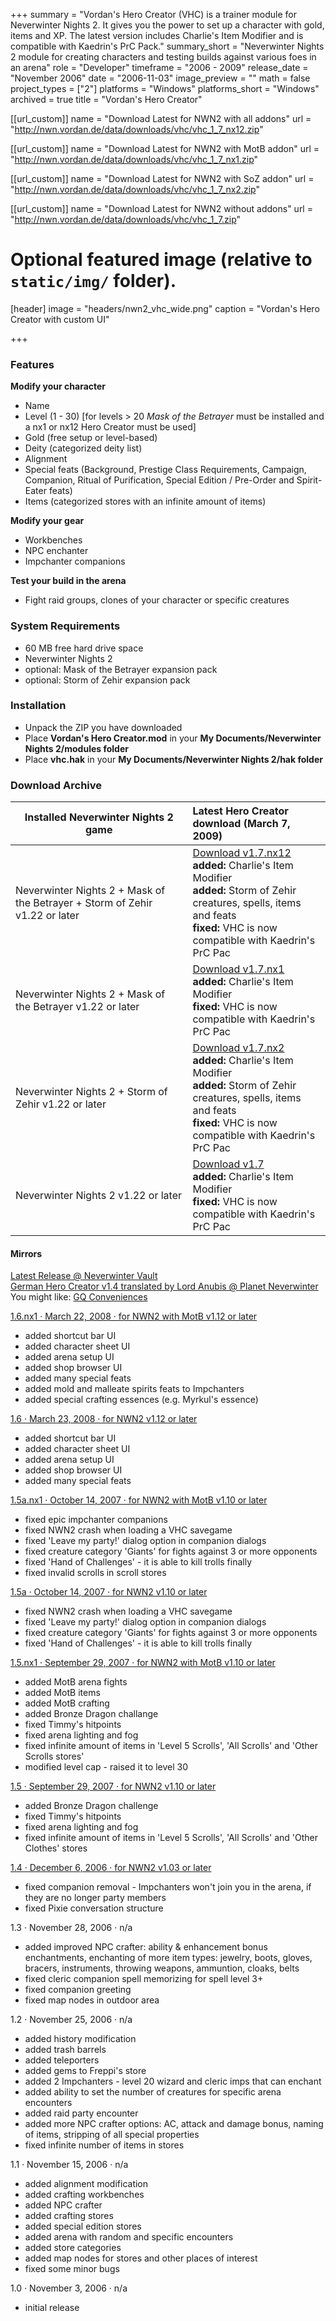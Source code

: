 +++
summary = "Vordan's Hero Creator (VHC) is a trainer module for Neverwinter Nights 2. It gives you the power to set up a character with gold, items and XP. The latest version includes Charlie's Item Modifier and is compatible with Kaedrin's PrC Pack."
summary_short = "Neverwinter Nights 2 module for creating characters and testing builds against various foes in an arena"
role = "Developer"
timeframe = "2006 - 2009"
release_date = "November 2006"
date = "2006-11-03"
image_preview = ""
math = false
project_types = ["2"]
platforms = "Windows"
platforms_short = "Windows"
archived = true
title = "Vordan's Hero Creator"

[[url_custom]]
name = "Download Latest for NWN2 with all addons"
url = "http://nwn.vordan.de/data/downloads/vhc/vhc_1_7_nx12.zip"

[[url_custom]]
name = "Download Latest for NWN2 with MotB addon"
url = "http://nwn.vordan.de/data/downloads/vhc/vhc_1_7_nx1.zip"

[[url_custom]]
name = "Download Latest for NWN2 with SoZ addon"
url = "http://nwn.vordan.de/data/downloads/vhc/vhc_1_7_nx2.zip"

[[url_custom]]
name = "Download Latest for NWN2 without addons"
url = "http://nwn.vordan.de/data/downloads/vhc/vhc_1_7.zip"

# Optional featured image (relative to `static/img/` folder).
[header]
image = "headers/nwn2_vhc_wide.png"
caption = "Vordan's Hero Creator with custom UI"

+++

### Features  
**Modify your character**  
- Name  
- Level (1 - 30) [for levels &gt; 20 *Mask of the Betrayer* must be installed and a nx1 or nx12 Hero Creator must be used]  
- Gold (free setup or level-based)  
- Deity (categorized deity list)  
- Alignment  
- Special feats (Background, Prestige Class Requirements, Campaign, Companion, Ritual of Purification, Special Edition / Pre-Order and Spirit-Eater feats)  
- Items (categorized stores with an infinite amount of items)  

**Modify your gear**  
- Workbenches  
- NPC enchanter  
- Impchanter companions  

**Test your build in the arena**  
- Fight raid groups, clones of your character or specific creatures  

### System Requirements
- 60 MB free hard drive space
- Neverwinter Nights 2
- optional: Mask of the Betrayer expansion pack
- optional: Storm of Zehir expansion pack

### Installation
- Unpack the ZIP you have downloaded
- Place **Vordan's Hero Creator.mod** in your **My Documents/Neverwinter Nights 2/modules folder**
- Place **vhc.hak** in your **My Documents/Neverwinter Nights 2/hak folder**

### Download Archive

| Installed Neverwinter Nights 2 game                                         | Latest Hero Creator download (March 7, 2009) |
| --------------------------------------------------------------------------- |:---------------------------------------------|
| Neverwinter Nights 2 + Mask of the Betrayer + Storm of Zehir v1.22 or later | [Download v1.7.nx12](http://nwn.vordan.de/data/downloads/vhc/vhc_1_7_nx12.zip)<br />**added:** Charlie's Item Modifier<br />**added:** Storm of Zehir creatures, spells, items and feats<br />**fixed:** VHC is now compatible with Kaedrin's PrC Pac |
| Neverwinter Nights 2 + Mask of the Betrayer v1.22 or later                  | [Download v1.7.nx1](http://nwn.vordan.de/data/downloads/vhc/vhc_1_7_nx1.zip)<br />**added:** Charlie's Item Modifier<br />**fixed:** VHC is now compatible with Kaedrin's PrC Pac      |
| Neverwinter Nights 2 + Storm of Zehir v1.22 or later                        | [Download v1.7.nx2](http://nwn.vordan.de/data/downloads/vhc/vhc_1_7_nx2.zip)<br />**added:** Charlie's Item Modifier<br />**added:** Storm of Zehir creatures, spells, items and feats<br />**fixed:** VHC is now compatible with Kaedrin's PrC Pac |
| Neverwinter Nights 2 v1.22 or later                                         | [Download v1.7](http://nwn.vordan.de/data/downloads/vhc/vhc_1_7.zip)<br />**added:** Charlie's Item Modifier<br />**fixed:** VHC is now compatible with Kaedrin's PrC Pac      |

#### Mirrors
[Latest Release @ Neverwinter Vault](http://nwvault.ign.com/View.php?view=Nwn2modulesenglish.Detail&id=14)  
[German Hero Creator v1.4 translated by Lord Anubis @ Planet Neverwinter](http://www.planetneverwinter.de/nwn2/?go=dlfile3&fileid=73)  
You might like: [GQ Conveniences](http://gq-game-mods.blogspot.com/2011/06/neverwinter-nights-2-mod-gq.html)

[1.6.nx1 &middot; March 22, 2008 &middot; for NWN2 with MotB v1.12 or later](http://nwn.vordan.de/data/downloads/vhc/vhc_1_6_nx1.zip)

- added shortcut bar UI  
- added character sheet UI    
- added arena setup UI  
- added shop browser UI  
- added many special feats  
- added mold and malleate spirits feats to Impchanters  
- added special crafting essences (e.g. Myrkul's essence)  

[1.6 &middot; March 23, 2008 &middot; for NWN2 v1.12 or later](http://nwn.vordan.de/data/downloads/vhc/vhc_1_6.zip)

- added shortcut bar UI
- added character sheet UI
- added arena setup UI
- added shop browser UI
- added many special feats

[1.5a.nx1 &middot; October 14, 2007 &middot; for NWN2 with MotB v1.10 or later](http://nwn.vordan.de/data/downloads/vhc/vhc_1_5a_nx1.zip)

- fixed epic impchanter companions
- fixed NWN2 crash when loading a VHC savegame
- fixed 'Leave my party!' dialog option in companion dialogs
- fixed creature category 'Giants' for fights against 3 or more opponents
- fixed 'Hand of Challenges' - it is able to kill trolls finally
- fixed invalid scrolls in scroll stores

[1.5a &middot; October 14, 2007 &middot; for NWN2 v1.10 or later](http://nwn.vordan.de/data/downloads/vhc/vhc_1_5a.zip)

- fixed NWN2 crash when loading a VHC savegame
- fixed 'Leave my party!' dialog option in companion dialogs
- fixed creature category 'Giants' for fights against 3 or more opponents
- fixed 'Hand of Challenges' - it is able to kill trolls finally

[1.5.nx1 &middot; September 29, 2007 &middot; for NWN2 with MotB v1.10 or later](http://nwn.vordan.de/data/downloads/vhc/vhc_1_5_nx1.zip)

- added MotB arena fights
- added MotB items
- added MotB crafting
- added Bronze Dragon challange
- fixed Timmy's hitpoints
- fixed arena lighting and fog
- fixed infinite amount of items in 'Level 5 Scrolls', 'All Scrolls' and 'Other Scrolls stores'
- modified level cap - raised it to level 30

[1.5 &middot; September 29, 2007 &middot; for NWN2 v1.10 or later](http://nwn.vordan.de/data/downloads/vhc/vhc_1_5.zip)

- added Bronze Dragon challenge
- fixed Timmy's hitpoints
- fixed arena lighting and fog
- fixed infinite amount of items in 'Level 5 Scrolls', 'All Scrolls' and 'Other Clothes' stores

[1.4 &middot; December 6, 2006 &middot; for NWN2 v1.03 or later](http://nwn.vordan.de/data/downloads/vhc/vhc_1_4.zip)

- fixed companion removal - Impchanters won't join you in the arena, if they are no longer party members
- fixed Pixie conversation structure

1.3 &middot; November 28, 2006 &middot; n/a

- added improved NPC crafter: ability &amp; enhancement bonus enchantments, enchanting of more item types: jewelry, boots, gloves, bracers, instruments, throwing weapons, ammuntion, cloaks, belts
- fixed cleric companion spell memorizing for spell level 3+
- fixed companion greeting
- fixed map nodes in outdoor area

1.2 &middot; November 25, 2006 &middot; n/a

- added history modification
- added trash barrels
- added teleporters
- added gems to Freppi's store
- added 2 Impchanters - level 20 wizard and cleric imps that can enchant
- added ability to set the number of creatures for specific arena encounters
- added raid party encounter
- added more NPC crafter options: AC, attack and damage bonus, naming of items, stripping of all special properties
- fixed infinite number of items in stores

1.1 &middot; November 15, 2006 &middot; n/a

- added alignment modification
- added crafting workbenches
- added NPC crafter
- added crafting stores
- added special edition stores
- added arena with random and specific encounters
- added store categories
- added map nodes for stores and other places of interest
- fixed some minor bugs

1.0 &middot; November 3, 2006 &middot; n/a

- initial release
